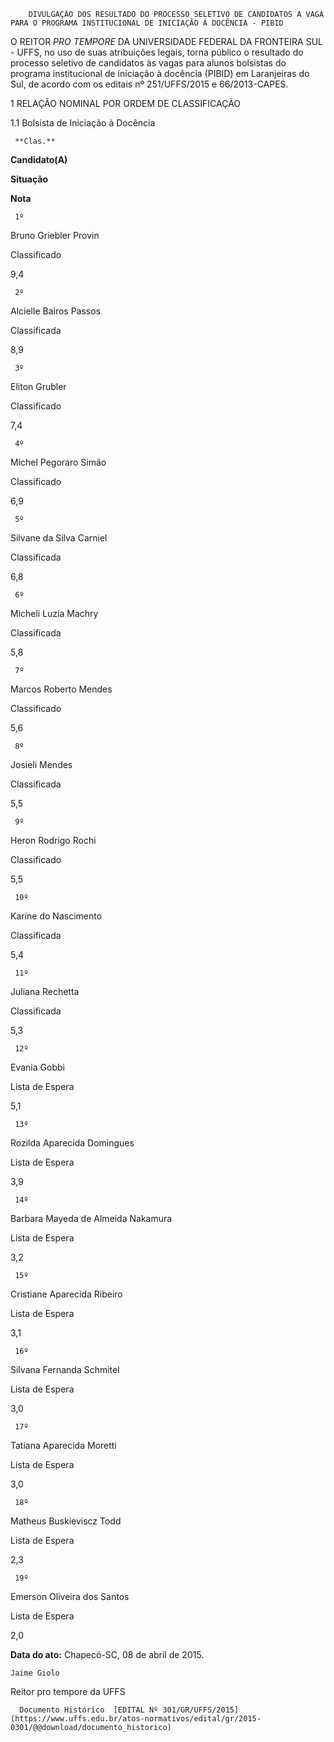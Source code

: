         DIVULGAÇÃO DOS RESULTADO DO PROCESSO SELETIVO DE CANDIDATOS A VAGA PARA O PROGRAMA INSTITUCIONAL DE INICIAÇÃO À DOCÊNCIA - PIBID  

O REITOR *PRO TEMPORE* DA UNIVERSIDADE FEDERAL DA FRONTEIRA SUL - UFFS, no uso de suas atribuições legais, torna público o resultado do processo seletivo de candidatos às vagas para alunos bolsistas do programa institucional de iniciação à docência (PIBID) em Laranjeiras do Sul, de acordo com os editais nº 251/UFFS/2015 e 66/2013-CAPES.

 1 RELAÇÃO NOMINAL POR ORDEM DE CLASSIFICAÇÃO

 1.1 Bolsista de Iniciação à Docência

     **Clas.**

   **Candidato(A)**

   **Situação**

   **Nota**

     1º

   Bruno Griebler Provin

   Classificado

   9,4

     2º

   Alcielle Bairos Passos

   Classificada

   8,9

     3º

   Eliton Grubler

   Classificado

   7,4

     4º

   Michel Pegoraro Simão

   Classificado

   6,9

     5º

   Silvane da Silva Carniel

   Classificada

   6,8

     6º

   Micheli Luzia Machry

   Classificada

   5,8

     7º

   Marcos Roberto Mendes

   Classificado

   5,6

     8º

   Josieli Mendes

   Classificada

   5,5

     9º

   Heron Rodrigo Rochi

   Classificado

   5,5

     10º

   Karine do Nascimento

   Classificada

   5,4

     11º

   Juliana Rechetta

   Classificada

   5,3

     12º

   Evania Gobbi

   Lista de Espera

   5,1

     13º

   Rozilda Aparecida Domingues

   Lista de Espera

   3,9

     14º

   Barbara Mayeda de Almeida Nakamura

   Lista de Espera

   3,2

     15º

   Cristiane Aparecida Ribeiro

   Lista de Espera

   3,1

     16º

   Silvana Fernanda Schmitel

   Lista de Espera

   3,0

     17º

   Tatiana Aparecida Moretti

   Lista de Espera

   3,0

     18º

   Matheus Buskieviscz Todd

   Lista de Espera

   2,3

     19º

   Emerson Oliveira dos Santos

   Lista de Espera

   2,0

      

   **Data do ato:** Chapecó-SC, 08 de abril de 2015.   
 

    Jaime Giolo   
 Reitor pro tempore da UFFS 

      Documento Histórico  [EDITAL Nº 301/GR/UFFS/2015](https://www.uffs.edu.br/atos-normativos/edital/gr/2015-0301/@@download/documento_historico)     
      